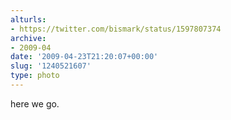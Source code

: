 ```yaml
---
alturls:
- https://twitter.com/bismark/status/1597807374
archive:
- 2009-04
date: '2009-04-23T21:20:07+00:00'
slug: '1240521607'
type: photo
---
```


here we go.
